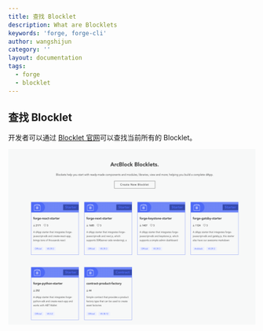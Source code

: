 ```yaml
---
title: 查找 Blocklet
description: What are Blocklets
keywords: 'forge, forge-cli'
author: wangshijun
category: ''
layout: documentation
tags:
  - forge
  - blocklet
---
```


## 查找 Blocklet

开发者可以通过 [Blocklet 官网](https://blocklet.arcblock.io/blocklets)可以查找当前所有的 Blocklet。

![](./images/blocklets.png)
